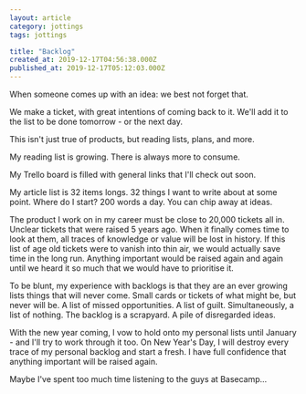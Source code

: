 ```yaml
---
layout: article
category: jottings
tags: jottings

title: "Backlog"
created_at: 2019-12-17T04:56:38.000Z
published_at: 2019-12-17T05:12:03.000Z
---
```

When someone comes up with an idea: we best not forget that. 

We make a ticket, with great intentions of coming back to it. We'll add it to the list to be done tomorrow - or the next day.

This isn't just true of products, but reading lists, plans, and more.

My reading list is growing. There is always more to consume.

My Trello board is filled with general links that I'll check out soon.

My article list is 32 items longs. 32 things I want to write about at some point. Where do I start? 200 words a day. You can chip away at ideas.

The product I work on in my career must be close to 20,000 tickets all in. Unclear tickets that were raised 5 years ago. When it finally comes time to look at them, all traces of knowledge or value will be lost in history. If this list of age old tickets were to vanish into thin air, we would actually save time in the long run. Anything important would be raised again and again until we heard it so much that we would have to prioritise it.

To be blunt, my experience with backlogs is that they are an ever growing lists things that will never come. Small cards or tickets of what might be, but never will be. A list of missed opportunities. A list of guilt. Simultaneously, a list of nothing. The backlog is a scrapyard. A pile of disregarded ideas.

With the new year coming, I vow to hold onto my personal lists until January - and I'll try to work through it too. On New Year's Day, I will destroy every trace of my personal backlog and start a fresh. I have full confidence that anything important will be raised again.

Maybe I've spent too much time listening to the guys at Basecamp...
